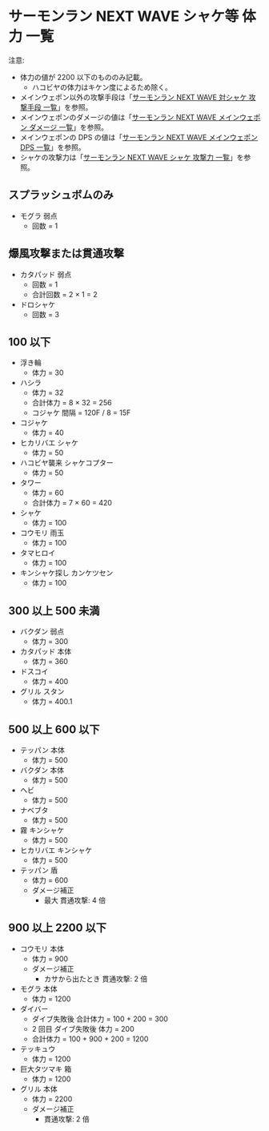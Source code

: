 # サーモンラン NEXT WAVE シャケ等 体力 一覧

注意:

- 体力の値が 2200 以下のもののみ記載。
	- ハコビヤの体力はキケン度によるため除く。
- メインウェポン以外の攻撃手段は「[サーモンラン NEXT WAVE 対シャケ 攻撃手段 一覧](weapons/list.md)」を参照。
- メインウェポンのダメージの値は「[サーモンラン NEXT WAVE メインウェポン ダメージ 一覧](weapons/main/damage-list.md)」を参照。
- メインウェポンの DPS の値は「[サーモンラン NEXT WAVE メインウェポン DPS 一覧](weapons/main/dps-list.md)」を参照。
- シャケの攻撃力は「[サーモンラン NEXT WAVE シャケ 攻撃力 一覧](salmonids/list.md)」を参照。

## スプラッシュボムのみ

- モグラ 弱点
	- 回数 = 1

## 爆風攻撃または貫通攻撃

- カタパッド 弱点
	- 回数 = 1
	- 合計回数 = 2 × 1 = 2
- ドロシャケ
	- 回数 = 3

## 100 以下

- 浮き輪
	- 体力 = 30
- ハシラ
	- 体力 = 32
	- 合計体力 = 8 × 32 = 256
	- コジャケ 間隔 = 120F / 8 = 15F
- コジャケ
	- 体力 = 40
- ヒカリバエ シャケ
	- 体力 = 50
- ハコビヤ襲来 シャケコプター
	- 体力 = 50
- タワー
	- 体力 = 60
	- 合計体力 = 7 × 60 = 420
- シャケ
	- 体力 = 100
- コウモリ 雨玉
	- 体力 = 100
- タマヒロイ
	- 体力 = 100
- キンシャケ探し カンケツセン
	- 体力 = 100

## 300 以上 500 未満

- バクダン 弱点
	- 体力 = 300
- カタパッド 本体
	- 体力 = 360
- ドスコイ
	- 体力 = 400
- グリル スタン
	- 体力 = 400.1

## 500 以上 600 以下

- テッパン 本体
	- 体力 = 500
- バクダン 本体
	- 体力 = 500
- ヘビ
	- 体力 = 500
- ナベブタ
	- 体力 = 500
- 霧 キンシャケ
	- 体力 = 500
- ヒカリバエ キンシャケ
	- 体力 = 500
- テッパン 盾
	- 体力 = 600
	- ダメージ補正
		- 最大 貫通攻撃: 4 倍

## 900 以上 2200 以下

- コウモリ 本体
	- 体力 = 900
	- ダメージ補正
		- カサから出たとき 貫通攻撃: 2 倍
- モグラ 本体
	- 体力 = 1200
- ダイバー
	- ダイブ失敗後 合計体力 = 100 + 200 = 300
	- 2 回目 ダイブ失敗後 体力 = 200
	- 合計体力 = 100 + 900 + 200 = 1200
- テッキュウ
	- 体力 = 1200
- 巨大タツマキ 箱
	- 体力 = 1200
- グリル 本体
	- 体力 = 2200
	- ダメージ補正
		- 貫通攻撃: 2 倍

